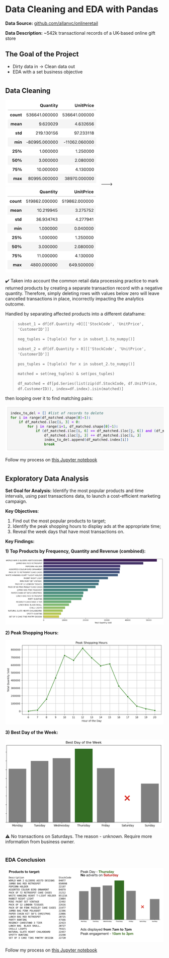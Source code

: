 # Data Cleaning and EDA with Pandas

**Data Source:** [github.com/allanvc/onlineretail](https://github.com/allanvc/onlineretail)

**Data Description:** ~542k transactional records of a UK-based online gift store

## The Goal of the Project
- Dirty data in → Clean data out
- EDA with a set business objective

#

## Data Cleaning
![Data In](https://raw.githubusercontent.com/ogulik/Data-Cleaning-and-EDA-with-Pandas/refs/heads/main/images/dirty_data.png)  --->  ![Data Out](https://raw.githubusercontent.com/ogulik/Data-Cleaning-and-EDA-with-Pandas/refs/heads/main/images/clean_data.png)

✔️ Taken into account the common retail data processing practice to mark returned products by creating a separate transaction record with a negative quantity. Therefore, simply deleting rows with values below zero will leave cancelled transactions in place, incorrectly impacting the analytics outcome.

Handled by separating affected products into a different dataframe:

> `subset_1 = df[df.Quantity <0][['StockCode', 'UnitPrice', 'CustomerID']]`
>
> `neg_tuples = [tuple(x) for x in subset_1.to_numpy()]`
> 
> `subset_2 = df[df.Quantity > 0][['StockCode', 'UnitPrice', 'CustomerID']]`
> 
> `pos_tuples = [tuple(x) for x in subset_2.to_numpy()]`
> 
> `matched = set(neg_tuples) & set(pos_tuples)`
> 
> `df_matched = df[pd.Series(list(zip(df.StockCode, df.UnitPrice, df.CustomerID)), index=df.index).isin(matched)]`

then looping over it to find matching pairs:

![Python loop](https://raw.githubusercontent.com/ogulik/Data-Cleaning-and-EDA-with-Pandas/refs/heads/main/images/python_loop.png)

Follow my process on [this Jupyter notebook](https://github.com/ogulik/Data-Cleaning-and-EDA-with-Pandas/blob/main/Online-Retail-Cleaning.ipynb)

#

## Exploratory Data Analysis
**Set Goal for Analysis:**  Identify the most popular products and time intervals, using past transactions data, to launch a cost-efficient marketing campaign.

**Key Objectives**:
1. Find out the most popular products to target;
2. Identify the peak shopping hours to display ads at the appropriate time;
3. Reveal the week days that have most transactions on.

**Key Findings:**

**1) Top Products by Frequency, Quantity and Revenue (combined):**

![Top Products](https://raw.githubusercontent.com/ogulik/Data-Cleaning-and-EDA-with-Pandas/refs/heads/main/images/result_products.png)

**2) Peak Shopping Hours:**

![Best Time](https://raw.githubusercontent.com/ogulik/Data-Cleaning-and-EDA-with-Pandas/refs/heads/main/images/result_time.png)

**3) Best Day of the Week:**

![Best Day](https://raw.githubusercontent.com/ogulik/Data-Cleaning-and-EDA-with-Pandas/refs/heads/main/images/result_day.png)

⚠️ No transactions on Saturdays. The reason - unknown. Require more information from business owner.

#

### EDA Conclusion 

![Conclusion](https://raw.githubusercontent.com/ogulik/Data-Cleaning-and-EDA-with-Pandas/refs/heads/main/images/eda_conclusion.png)

Follow my process on [this Jupyter notebook](https://github.com/ogulik/Data-Cleaning-and-EDA-with-Pandas/blob/main/Online-Retail-EDA.ipynb)
